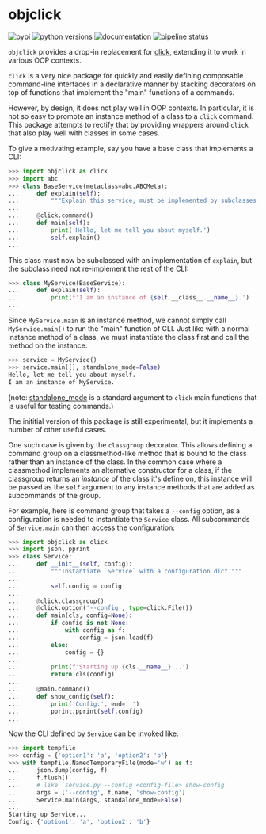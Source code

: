 objclick
========

[![pypi](https://img.shields.io/pypi/v/objclick.svg)](https://pypi.org/project/objclick) [![python versions](https://img.shields.io/badge/python-3.7+-blue.svg)](https://www.python.org/downloads/) [![documentation](https://img.shields.io/badge/documentation-latest-success)](https://embray.gitlab.io/objclick) [![pipeline status](https://gitlab.com/embray/objclick/badges/master/pipeline.svg)](https://gitlab.com/embray/objclick/badges/master/pipeline.svg)

`objclick` provides a drop-in replacement for
[click](https://click.palletsprojects.com/en/7.x/), extending it to work in
various OOP contexts.

`click` is a very nice package for quickly and easily defining composable
command-line interfaces in a declarative manner by stacking decorators on
top of functions that implement the "main" functions of a commands.

However, by design, it does not play well in OOP contexts.  In particular,
it is not so easy to promote an instance method of a class to a `click`
command.  This package attempts to rectify that by providing wrappers around
`click` that also play well with classes in some cases.

To give a motivating example, say you have a base class that implements a
CLI:

```python
>>> import objclick as click
>>> import abc
>>> class BaseService(metaclass=abc.ABCMeta):
...     def explain(self):
...         """Explain this service; must be implemented by subclasses."""
...
...     @click.command()
...     def main(self):
...         print('Hello, let me tell you about myself.')
...         self.explain()
...

```

This class must now be subclassed with an implementation of `explain`, but
the subclass need not re-implement the rest of the CLI:

```python
>>> class MyService(BaseService):
...     def explain(self):
...         print(f'I am an instance of {self.__class__.__name__}.')
...

```

Since `MyService.main` is an instance method, we cannot simply call
`MyService.main()` to run the "main" function of CLI.  Just like with a
normal instance method of a class, we must instantiate the class first and
call the method on the instance:

```python
>>> service = MyService()
>>> service.main([], standalone_mode=False)
Hello, let me tell you about myself.
I am an instance of MyService.

```

(note:
[standalone_mode](https://click.palletsprojects.com/en/7.x/api/?highlight=standalone_mode#click.BaseCommand.main)
is a standard argument to `click` main functions that is useful for testing
commands.)

The inititial version of this package is still experimental, but it
implements a number of other useful cases.

One such case is given by the `classgroup` decorator.  This allows defining
a command group on a classmethod-like method that is bound to the class
rather than an instance of the class.  In the common case where a
classmethod implements an alternative constructor for a class, if the
classgroup returns an *instance* of the class it's define on, this instance
will be passed as the `self` argument to any instance methods that are added
as subcommands of the group.

For example, here is command group that takes a `--config` option, as a
configuration is needed to instantiate the `Service` class.  All subcommands
of `Service.main` can then access the configuration:

```python
>>> import objclick as click
>>> import json, pprint
>>> class Service:
...     def __init__(self, config):
...         """Instantiate `Service` with a configuration dict."""
...
...         self.config = config
...
...     @click.classgroup()
...     @click.option('--config', type=click.File())
...     def main(cls, config=None):
...         if config is not None:
...             with config as f:
...                 config = json.load(f)
...         else:
...             config = {}
...
...         print(f'Starting up {cls.__name__}...')
...         return cls(config)
...
...     @main.command()
...     def show_config(self):
...         print('Config:', end=' ')
...         pprint.pprint(self.config)
...

```

Now the CLI defined by `Service` can be invoked like:

```python
>>> import tempfile
>>> config = {'option1': 'a', 'option2': 'b'}
>>> with tempfile.NamedTemporaryFile(mode='w') as f:
...     json.dump(config, f)
...     f.flush()
...     # like `service.py --config <config-file> show-config`
...     args = ['--config', f.name, 'show-config']
...     Service.main(args, standalone_mode=False)
...
Starting up Service...
Config: {'option1': 'a', 'option2': 'b'}

```
